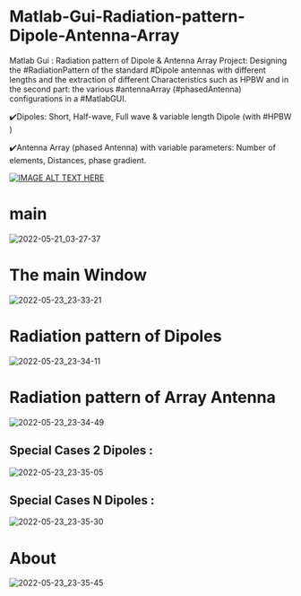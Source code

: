 # Matlab-Gui-Radiation-pattern-Dipole-Antenna-Array
Matlab Gui : Radiation pattern of Dipole &amp; Antenna Array
Project: Designing the #RadiationPattern of the standard #Dipole antennas with different lengths and the extraction of different Characteristics such as HPBW and in the second part: the various #antennaArray (#phasedAntenna) configurations in a #MatlabGUI.

 ✔️Dipoles: Short, Half-wave, Full wave & variable length Dipole (with #HPBW )
 
 ✔️Antenna Array (phased Antenna) with variable parameters: Number of elements, Distances, phase gradient.

[![IMAGE ALT TEXT HERE](https://img.youtube.com/vi/FCVu-16SsCk/0.jpg)](https://www.youtube.com/watch?v=FCVu-16SsCk)
# main 
![2022-05-21_03-27-37](https://user-images.githubusercontent.com/52040368/169893902-eb5e5a0a-3c50-468d-8893-0c7a9c106451.png)
# The main Window
![2022-05-23_23-33-21](https://user-images.githubusercontent.com/52040368/169894000-4abe2abb-655f-4b38-b7e3-e65204731a7b.png)
# Radiation pattern of Dipoles
![2022-05-23_23-34-11](https://user-images.githubusercontent.com/52040368/169894006-f591f7a2-0d97-4f64-953e-57500a607774.png)
# Radiation pattern of Array Antenna
![2022-05-23_23-34-49](https://user-images.githubusercontent.com/52040368/169894011-e6ed4132-50be-4fc9-8df9-3025de06ffd9.png)
## Special Cases 2 Dipoles :
![2022-05-23_23-35-05](https://user-images.githubusercontent.com/52040368/169894012-6a7b776e-e7ed-46af-b124-f7b128c26759.png)
## Special Cases N Dipoles :
![2022-05-23_23-35-30](https://user-images.githubusercontent.com/52040368/169894016-81c0c984-77a7-438a-86e1-7d88451aee20.png)
# About
![2022-05-23_23-35-45](https://user-images.githubusercontent.com/52040368/169894018-e4c2b14e-0ae2-4413-bfab-30b2bc6fafc8.png)
